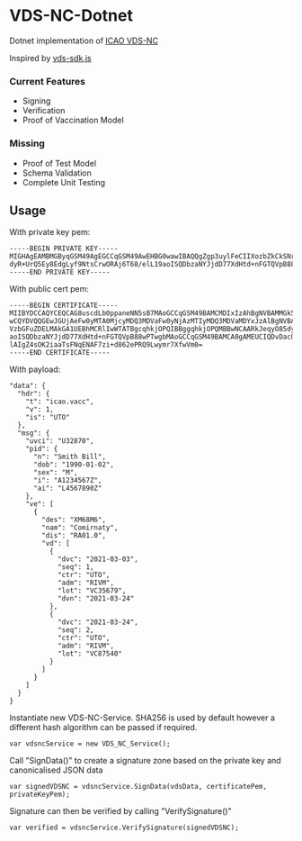 # VDS-NC-Dotnet

Dotnet implementation of [ICAO VDS-NC](https://www.icao.int/Security/FAL/TRIP/PublishingImages/Pages/Publications/Guidelines%20-%20VDS%20for%20Travel-Related%20Public%20Health%20Proofs.pdf)

Inspired by [vds-sdk.js](https://github.com/Path-Check/vds-sdk.js)

### Current Features

- Signing
- Verification
- Proof of Vaccination Model

### Missing

- Proof of Test Model
- Schema Validation
- Complete Unit Testing

## Usage

With private key pem:

    -----BEGIN PRIVATE KEY-----
    MIGHAgEAMBMGByqGSM49AgEGCCqGSM49AwEHBG0wawIBAQQgZgp3uylFeCIIXozbZkCkSNr4DcLDxplZ1ax/u7ndXqahRANCAARkJeqyO85
    dyR+UrQ5Ey8EdgLyf9NtsCrwORAj6T68/elL19aoISQDbzaNYJjdD77XdHtd+nFGTQVpB88wPTwgb
    -----END PRIVATE KEY-----

With public cert pem:

    -----BEGIN CERTIFICATE-----
    MIIBYDCCAQYCEQCAG8uscdLb0ppaneNN5sB7MAoGCCqGSM49BAMCMDIxIzAhBgNVBAMMGk5hdGlvbmFsIENTQ0Egb2YgRnJpZXNsYW5kMQs
    wCQYDVQQGEwJGUjAeFw0yMTA0MjcyMDQ3MDVaFw0yNjAzMTIyMDQ3MDVaMDYxJzAlBgNVBAMMHkRTQyBudW1iZXIgd29ya2VyIG9mIEZyaW
    VzbGFuZDELMAkGA1UEBhMCRlIwWTATBgcqhkjOPQIBBggqhkjOPQMBBwNCAARkJeqyO85dyR+UrQ5Ey8EdgLyf9NtsCrwORAj6T68/elL19
    aoISQDbzaNYJjdD77XdHtd+nFGTQVpB88wPTwgbMAoGCCqGSM49BAMCA0gAMEUCIQDvDacGFQO3tuATpoqf40CBv09nfglL3wh5wBwA1uA7
    lAIgZ4sOK2iaaTsFNqENAF7zi+d862ePRQ9Lwymr7XfwVm0=
    -----END CERTIFICATE-----

With payload:

    "data": {
      "hdr": {
        "t": "icao.vacc",
        "v": 1,
        "is": "UTO"
      },
      "msg": {
        "uvci": "U32870",
        "pid": {
          "n": "Smith Bill",
          "dob": "1990-01-02",
          "sex": "M",
          "i": "A1234567Z",
          "ai": "L4567890Z"
        },
        "ve": [
          {
            "des": "XM68M6",
            "nam": "Comirnaty",
            "dis": "RA01.0",
            "vd": [
              {
                "dvc": "2021-03-03",
                "seq": 1,
                "ctr": "UTO",
                "adm": "RIVM",
                "lot": "VC35679",
                "dvn": "2021-03-24"
              },
              {
                "dvc": "2021-03-24",
                "seq": 2,
                "ctr": "UTO",
                "adm": "RIVM",
                "lot": "VC87540"
              }
            ]
          }
        ]
      }
    }

Instantiate new VDS-NC-Service. SHA256 is used by default however a different hash algorithm can be passed if required.

    var vdsncService = new VDS_NC_Service();

Call "SignData()" to create a signature zone based on the private key and canonicalised JSON data

    var signedVDSNC = vdsncService.SignData(vdsData, certificatePem, privateKeyPem);

Signature can then be verified by calling "VerifySignature()"

    var verified = vdsncService.VerifySignature(signedVDSNC);
